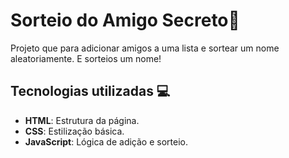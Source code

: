 # Sorteio do Amigo Secreto🎲

Projeto que para adicionar amigos a uma lista e sortear um nome aleatoriamente. E sorteios um nome!

## Tecnologias utilizadas 💻
- **HTML**: Estrutura da página.
- **CSS**: Estilização básica.
- **JavaScript**: Lógica de adição e sorteio.

